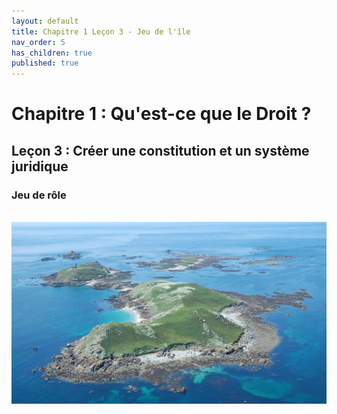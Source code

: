 ```yaml
---
layout: default
title: Chapitre 1 Leçon 3 - Jeu de l'île
nav_order: 5
has_children: true
published: true
---
```

# Chapitre 1 : Qu'est-ce que le Droit ?
## Leçon 3 : Créer une constitution et un système juridique
### Jeu de rôle

<br>

<img src="../../assets/img/ile.png" style="zoom:150%;" />

